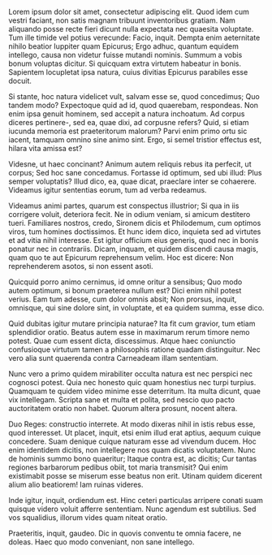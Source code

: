 ---
---
Lorem ipsum dolor sit amet, consectetur adipiscing elit. Quod idem cum vestri faciant, non satis magnam tribuunt inventoribus gratiam. Nam aliquando posse recte fieri dicunt nulla expectata nec quaesita voluptate. Tum ille timide vel potius verecunde: Facio, inquit. Dempta enim aeternitate nihilo beatior Iuppiter quam Epicurus; Ergo adhuc, quantum equidem intellego, causa non videtur fuisse mutandi nominis. Summum a vobis bonum voluptas dicitur. Si quicquam extra virtutem habeatur in bonis. Sapientem locupletat ipsa natura, cuius divitias Epicurus parabiles esse docuit. 

Si stante, hoc natura videlicet vult, salvam esse se, quod concedimus; Quo tandem modo? Expectoque quid ad id, quod quaerebam, respondeas. Non enim ipsa genuit hominem, sed accepit a natura inchoatum. Ad corpus diceres pertinere-, sed ea, quae dixi, ad corpusne refers? Quid, si etiam iucunda memoria est praeteritorum malorum? Parvi enim primo ortu sic iacent, tamquam omnino sine animo sint. Ergo, si semel tristior effectus est, hilara vita amissa est? 

Videsne, ut haec concinant? Animum autem reliquis rebus ita perfecit, ut corpus; Sed hoc sane concedamus. Fortasse id optimum, sed ubi illud: Plus semper voluptatis? Illud dico, ea, quae dicat, praeclare inter se cohaerere. Videamus igitur sententias eorum, tum ad verba redeamus. 

Videamus animi partes, quarum est conspectus illustrior; Si qua in iis corrigere voluit, deteriora fecit. Ne in odium veniam, si amicum destitero tueri. Familiares nostros, credo, Sironem dicis et Philodemum, cum optimos viros, tum homines doctissimos. Et hunc idem dico, inquieta sed ad virtutes et ad vitia nihil interesse. Est igitur officium eius generis, quod nec in bonis ponatur nec in contrariis. Dicam, inquam, et quidem discendi causa magis, quam quo te aut Epicurum reprehensum velim. Hoc est dicere: Non reprehenderem asotos, si non essent asoti. 

Quicquid porro animo cernimus, id omne oritur a sensibus; Quo modo autem optimum, si bonum praeterea nullum est? Dici enim nihil potest verius. Eam tum adesse, cum dolor omnis absit; Non prorsus, inquit, omnisque, qui sine dolore sint, in voluptate, et ea quidem summa, esse dico. 

Quid dubitas igitur mutare principia naturae? Ita fit cum gravior, tum etiam splendidior oratio. Beatus autem esse in maximarum rerum timore nemo potest. Quae cum essent dicta, discessimus. Atque haec coniunctio confusioque virtutum tamen a philosophis ratione quadam distinguitur. Nec vero alia sunt quaerenda contra Carneadeam illam sententiam. 

Nunc vero a primo quidem mirabiliter occulta natura est nec perspici nec cognosci potest. Quia nec honesto quic quam honestius nec turpi turpius. Quamquam te quidem video minime esse deterritum. Ita multa dicunt, quae vix intellegam. Scripta sane et multa et polita, sed nescio quo pacto auctoritatem oratio non habet. Quorum altera prosunt, nocent altera. 

Duo Reges: constructio interrete. At modo dixeras nihil in istis rebus esse, quod interesset. Ut placet, inquit, etsi enim illud erat aptius, aequum cuique concedere. Suam denique cuique naturam esse ad vivendum ducem. Hoc enim identidem dicitis, non intellegere nos quam dicatis voluptatem. Nunc de hominis summo bono quaeritur; Itaque contra est, ac dicitis; Cur tantas regiones barbarorum pedibus obiit, tot maria transmisit? Qui enim existimabit posse se miserum esse beatus non erit. Utinam quidem dicerent alium alio beatiorem! Iam ruinas videres. 

Inde igitur, inquit, ordiendum est. Hinc ceteri particulas arripere conati suam quisque videro voluit afferre sententiam. Nunc agendum est subtilius. Sed vos squalidius, illorum vides quam niteat oratio. 

Praeteritis, inquit, gaudeo. Dic in quovis conventu te omnia facere, ne doleas. Haec quo modo conveniant, non sane intellego. 

